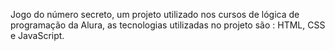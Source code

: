 Jogo do número secreto, um projeto utilizado nos cursos de lógica de programação da Alura, as tecnologias utilizadas no projeto são : HTML, CSS e JavaScript.

